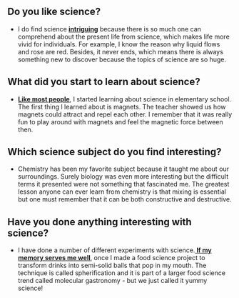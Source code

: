 ## Do you like science?
- I do find science <b><u>intriguing</u></b> because there is so much one can comprehend about the present life from science, which makes life more vivid for individuals. For example, I know the reason why liquid flows and rose are red. Besides, it never ends, which means there is always something new to discover because the topics of science are so huge.
## What did you start to learn about science?
- <b><u>Like most people</u></b>, I started learning about science in elementary school. The first thing l learned about is magnets. The teacher showed us how magnets could attract and repel each other. I remember that it was really fun to play around with magnets and feel the magnetic force between then.
## Which science subject do you find interesting?
- Chemistry has been my favorite subject because it taught me about our surroundings. Surely biology was even more interesting but the difficult terms it presented  were not something that fascinated me. The greatest lesson anyone can ever learn from chemistry is that mixing is essential but one must remember that it can be both constructive and destructive.
## Have you done anything interesting with science?
- I have done a number of different experiments with science.<b><u> If my memory serves me well</u></b>, once I made a food science project to transform drinks into semi-solid balls that pop in my mouth. The technique is called spherification and it is part of a larger food science trend called molecular gastronomy - but we just called it yummy science!
